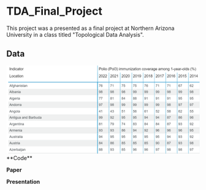# TDA_Final_Project
This project was a presented as a final project at Northern Arizona University in a class titled "Topological Data Analysis".

## **Data**

<img src="Figures and Images/Polio_table_ex.png?raw=true"/> 
**Code**

**Paper**

**Presentation**
